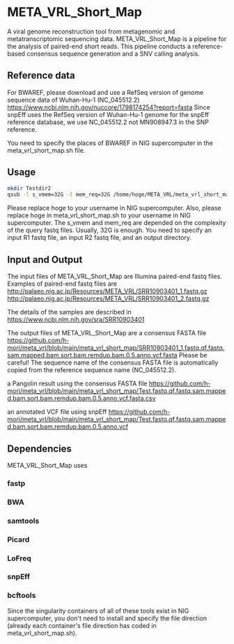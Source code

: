 # META_VRL_Short_Map
A viral genome reconstruction tool from metagenomic and metatranscriptomic sequencing data.
META_VRL_Short_Map is a pipeline for the analysis of paired-end short reads.
This pipeline conducts a reference-based consensus sequence generation and a SNV calling analysis.

## Reference data
For BWAREF, please download and use a RefSeq version of genome sequence data of Wuhan-Hu-1 (NC_045512.2)
https://www.ncbi.nlm.nih.gov/nuccore/1798174254?report=fasta
Since snpEff uses the RefSeq version of Wuhan-Hu-1 genome for the snpEff reference database, we use NC_045512.2 not MN908947.3 in the SNP reference.

You need to specify the places of BWAREF in NIG supercomputer in the meta_vrl_short_map.sh file.

## Usage
```bash
mkdir Testdir2
qsub -l s_vmem=32G -l mem_req=32G /home/hoge/META_VRL/meta_vrl_short_map.sh /home/hoge/SRR10903401_1.fastq /home/hoge/SRR10903401_2.fastq /home/hoge/Testdir2
```
Please replace hoge to your username in NIG supercomputer.
Also, please replace hoge in meta_vrl_short_map.sh to your username in NIG supercomputer.
The s_vmem and mem_req are depended on the complexity of the query fastq files. Usually, 32G is enough.
You need to specify an input R1 fastq file, an input R2 fastq file, and an output directory.

## Input and Output
The input files of META_VRL_Short_Map are Illumina paired-end fastq files.
Examples of paired-end fastq files are 
http://palaeo.nig.ac.jp/Resources/META_VRL/SRR10903401_1.fastq.gz
http://palaeo.nig.ac.jp/Resources/META_VRL/SRR10903401_2.fastq.gz

The details of the samples are described in https://www.ncbi.nlm.nih.gov/sra/SRR10903401

The output files of META_VRL_Short_Map are 
a consensus FASTA file https://github.com/h-mori/meta_vrl/blob/main/meta_vrl_short_map/SRR10903401_1.fastq.qf.fastq.sam.mapped.bam.sort.bam.remdup.bam.0.5.anno.vcf.fasta
Please be careful! The sequence name of the consensus FASTA file is automatically copied from the reference sequence name (NC_045512.2).

a Pangolin result using the consensus FASTA file https://github.com/h-mori/meta_vrl/blob/main/meta_vrl_short_map/Test.fastq.qf.fastq.sam.mapped.bam.sort.bam.remdup.bam.0.5.anno.vcf.fasta.csv

an annotated VCF file using snpEff https://github.com/h-mori/meta_vrl/blob/main/meta_vrl_short_map/Test.fastq.qf.fastq.sam.mapped.bam.sort.bam.remdup.bam.0.5.anno.vcf 


## Dependencies
META_VRL_Short_Map uses
### fastp
### BWA
### samtools
### Picard
### LoFreq
### snpEff
### bcftools

Since the singularity containers of all of these tools exist in NIG supercomputer, you don't need to install and specify the file direction (already each container's file direction has coded in meta_vrl_short_map.sh).

